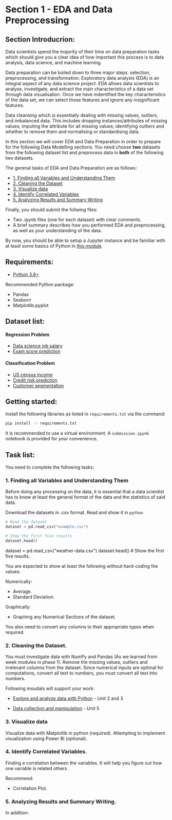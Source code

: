 # Section 1 - EDA and Data Preprocessing

## Section Introducrion:

Data scientists spend the majority of their time on data preparation tasks which should give you a clear idea of how important this process is to data analysis, data science, and machine learning.

Data preparation can be boiled down to three major steps: selection, preprocessing, and transformation.  Exploratory data analysis (EDA) is an integral aspect of any data science project.  EDA allows data scientists to analyse, investigate, and extract the main characteristics of a data set through data visualisation.  Once we have indentified the key characteristics of the data set, we can select those features and ignore any insignificant features.

Data cleansing which is essentially dealing with missing values, outliers, and imbalanced data.  This includes dropping instances/attributes of missing values; imputing the attribute for all missing values; identifying outliers and whether to remove them and normalising or standardising data. 


In this section we will cover EDA and Data Preparation in order to prepare for the following Data Modelling sections. You need choose **two** datasets from the following dataset list and preprocess data in **both** of the following two datasets.

The gerenal tasks of EDA and Data Preparation are as follows:

  - [1. Finding all Variables and Understanding Them](#1-Finding-all-Variables-and-Understanding-Them)
  - [2. Cleaning the Dataset](#2-Cleaning-the-Dataset)
  - [3. Visualize data](#3-Visualize-data )
  - [4. Identify Correlated Variables](#4-Identify-Correlated-Variables)
  - [5. Analyzing Results and Summary Writing](#5-Analyzing-Results-and-Summary-Writing)

Finally, you should submit the follwing files:
* Two .ipynb files (one for each dataset) with clear comments.
* A brief summary describes how you performed EDA and preprocessing, as well as your understanding of the data.

By now, you should be able to setup a Jupyter instance and be familiar with at least some basics of Python in [this module](https://docs.microsoft.com/en-us/learn/paths/beginner-python/).

## Requirements:
* [Python 3.8+](https://www.python.org/)

Recommended Python package:
* Pandas
* Seaborn
* Matplotlib.pyplot


## Dataset list:

#### Regression Problem 
* [Data science job salary](https://www.kaggle.com/datasets/arnabchaki/data-science-salaries-2023)
* [Exam score prediction](https://www.kaggle.com/datasets/desalegngeb/students-exam-scores)

#### Classification Problem
* [US census income](https://archive.ics.uci.edu/ml/datasets/Census+Income)
* [Credit risk prediction](https://www.kaggle.com/datasets/ppb00x/credit-risk-customers)
* [Customer segmentation](https://www.kaggle.com/datasets/abisheksudarshan/customer-segmentation)

## Getting started:
Install the following libraries as listed in `requirements.txt` via the command:

```bash
pip install -r requirements.txt
```

It is recommended to use a virtual environment. A `submission.ipynb` notebook is provided for your convenience.

## Task list:

You need to complete the following tasks:

### 1. Finding all Variables and Understanding Them 
Before doing any processing on the data, it is essential that a data scientist has to know at least the general format of the data and the statistics of said data.

Download the datasets in .csv format.
Read and show it in ```python```

```python
# Read the dataset
dataset = pd.read_csv("example.csv")

# Show the first five results
dataset.head() 
```


dataset = pd.read_csv("weather-data.csv")
dataset.head() # Show the first five results.

You are expected to show at least the following without hard-coding the values:

Numerically:
* Average.
* Standard Deviation.

Graphically:
* Graphing any Numerical Sections of the dataset.

You also need to convert any columns to their appropriate types when required.


### 2. Cleaning the Dataset.
You must investigate data with NumPy and Pandas (As we learned from week modules in phase 1).
Remove the missing values, outliers and irrelevant columns from the dataset.
Since numerical inputs are optimal for computations, convert all text to numbers, you must convert all text into numbers.

Following moudals will support your work:

* [Explore and analyze data with Python](https://learn.microsoft.com/en-nz/training/modules/explore-analyze-data-with-python/?ns-enrollment-type=Collection&ns-enrollment-id=n2kyanp2128q50) - Unit 2 and 3

* [Data collection and manipulation](https://learn.microsoft.com/en-nz/training/modules/collect-manipulate-data-python-nasa/?ns-enrollment-type=Collection&ns-enrollment-id=n2kyanp2128q50) - Unit 5




### 3. Visualize data 
Visualize data with Matplotlib in python (required). 
Attempting to implement visualization using Power BI (optional). 


### 4. Identify Correlated Variables.
Finding a correlation between the variables. It will help you figure out how one variable is related others.

Recommend:
* Correlation Plot. 


### 5. Analyzing Results and Summary Writing.



In addition:

